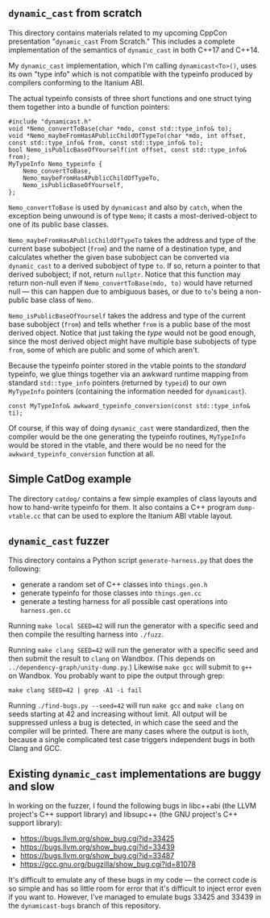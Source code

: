 `dynamic_cast` from scratch
---------------------------

This directory contains materials related to my upcoming CppCon presentation
"`dynamic_cast` From Scratch." This includes a complete implementation of
the semantics of `dynamic_cast` in both C++17 and C++14.

My `dynamic_cast` implementation, which I'm calling `dynamicast<To>()`,
uses its own "type info" which is not compatible with the typeinfo produced
by compilers conforming to the Itanium ABI.

The actual typeinfo consists of three short functions and one struct
tying them together into a bundle of function pointers:

    #include "dynamicast.h"
    void *Nemo_convertToBase(char *mdo, const std::type_info& to);
    void *Nemo_maybeFromHasAPublicChildOfTypeTo(char *mdo, int offset, const std::type_info& from, const std::type_info& to);
    bool Nemo_isPublicBaseOfYourself(int offset, const std::type_info& from);
    MyTypeInfo Nemo_typeinfo {
        Nemo_convertToBase,
        Nemo_maybeFromHasAPublicChildOfTypeTo,
        Nemo_isPublicBaseOfYourself,
    };

`Nemo_convertToBase` is used by `dynamicast` and also by `catch`, when the
exception being unwound is of type `Nemo`; it casts a most-derived-object
to one of its public base classes.

`Nemo_maybeFromHasAPublicChildOfTypeTo` takes the address and type of the
current base subobject (`from`) and the name of a destination type, and
calculates whether the given base subobject can be converted via `dynamic_cast`
to a derived subobject of type `to`. If so, return a pointer to that derived
subobject; if not, return `nullptr`. Notice that this function may return
non-null even if `Nemo_convertToBase(mdo, to)` would have returned null —
this can happen due to ambiguous bases, or due to `to`'s being a non-public
base class of `Nemo`.

`Nemo_isPublicBaseOfYourself` takes the address and type of the current base
subobject (`from`) and tells whether `from` is a public base of the most
derived object. Notice that just taking the *type* would not be good enough,
since the most derived object might have multiple base subobjects of type
`from`, some of which are public and some of which aren't.

Because the typeinfo pointer stored in the vtable points to the *standard*
typeinfo, we glue things together via an awkward runtime mapping from standard
`std::type_info` pointers (returned by `typeid`) to our own `MyTypeInfo`
pointers (containing the information needed for `dynamicast`).

    const MyTypeInfo& awkward_typeinfo_conversion(const std::type_info& ti);

Of course, if this way of doing `dynamic_cast` were standardized, then the
compiler would be the one generating the typeinfo routines, `MyTypeInfo` would
be stored in the vtable, and there would be no need for the
`awkward_typeinfo_conversion` function at all.


Simple CatDog example
---------------------

The directory `catdog/` contains a few simple examples of class layouts
and how to hand-write typeinfo for them. It also contains a C++ program
`dump-vtable.cc` that can be used to explore the Itanium ABI vtable layout.


`dynamic_cast` fuzzer
---------------------

This directory contains a Python script `generate-harness.py`
that does the following:

- generate a random set of C++ classes into `things.gen.h`
- generate typeinfo for those classes into `things.gen.cc`
- generate a testing harness for all possible cast operations into `harness.gen.cc`

Running `make local SEED=42` will run the generator with
a specific seed and then compile the resulting harness into `./fuzz`.

Running `make clang SEED=42` will run the generator with a specific seed
and then submit the result to `clang` on Wandbox. (This depends on
`../dependency-graph/unity-dump.py`.) Likewise `make gcc` will submit
to `g++` on Wandbox. You probably want to pipe the output through grep:

    make clang SEED=42 | grep -A1 -i fail

Running `./find-bugs.py --seed=42` will run `make gcc` and `make clang`
on seeds starting at 42 and increasing without limit. All output will be
suppressed unless a bug is detected, in which case the seed and the compiler
will be printed. There are many cases where the output is `both`, because
a single complicated test case triggers independent bugs in both Clang and GCC.


Existing `dynamic_cast` implementations are buggy and slow
----------------------------------------------------------

In working on the fuzzer, I found the following bugs in libc++abi (the LLVM
project's C++ support library) and libsupc++ (the GNU project's C++ support
library):

* https://bugs.llvm.org/show_bug.cgi?id=33425
* https://bugs.llvm.org/show_bug.cgi?id=33439
* https://bugs.llvm.org/show_bug.cgi?id=33487
* https://gcc.gnu.org/bugzilla/show_bug.cgi?id=81078

It's difficult to emulate any of these bugs in my code — the correct code
is so simple and has so little room for error that it's difficult to inject
error even if you want to. However, I've managed to emulate bugs 33425
and 33439 in the `dynamicast-bugs` branch of this repository.
